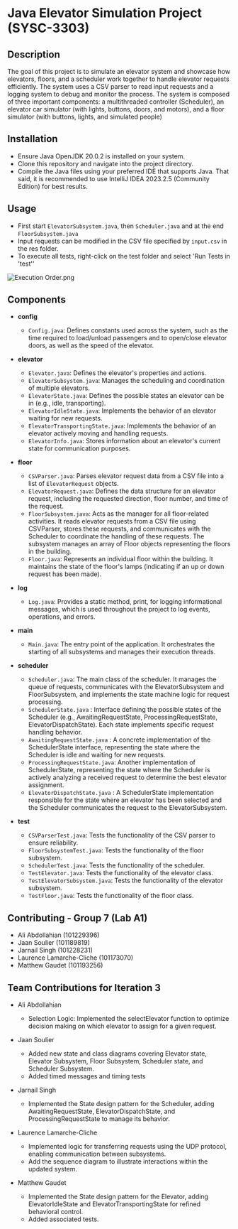 # Java Elevator Simulation Project (SYSC-3303)

## Description
The goal of this project is to simulate an elevator system and showcase how elevators, floors, and a scheduler work together to handle elevator requests efficiently. The system uses a CSV parser to read input requests and a logging system to debug and monitor the process. The system is composed of three important components: a multithreaded controller (Scheduler), an elevator car simulator (with lights, buttons, doors, and motors), and a floor simulator (with buttons, lights, and simulated people)

## Installation
- Ensure Java OpenJDK 20.0.2 is installed on your system. 
- Clone this repository and navigate into the project directory.
- Compile the Java files using your preferred IDE that supports Java. That said, it is recommended to use IntelliJ IDEA 2023.2.5 (Community Edition) for best results. 

## Usage
- First start `ElevatorSubsystem.java`, then `Scheduler.java` and at the end `FloorSubsystem.java`
- Input requests can be modified in the CSV file specified by `input.csv` in the res folder.
- To execute all tests, right-click on the test folder and select 'Run Tests in 'test''

![Execution Order.png](..%2F..%2F..%2F..%2F..%2F..%2F..%2FDownloads%2FExecution%20Order.png)



## Components
- **config**
  - `Config.java`: Defines constants used across the system, such as the time required to load/unload passengers and to open/close elevator doors, as well as the speed of the elevator. 

- **elevator**
  - `Elevator.java`: Defines the elevator's properties and actions.
  - `ElevatorSubsystem.java`:  Manages the scheduling and coordination of multiple elevators.
  - `ElevatorState.java`:  Defines the possible states an elevator can be in (e.g., idle, transporting).
  - `ElevatorIdleState.java`:  Implements the behavior of an elevator waiting for new requests.
  - `ElevatorTransportingState.java`: Implements the behavior of an elevator actively moving and handling requests.
  - `ElevatorInfo.java`:  Stores information about an elevator's current state for communication purposes.

- **floor**
  - `CSVParser.java`: Parses elevator request data from a CSV file into a list of `ElevatorRequest` objects. 
  - `ElevatorRequest.java`: Defines the data structure for an elevator request, including the requested direction, floor number, and time of the request.
  - `FloorSubsystem.java`: Acts as the manager for all floor-related activities. It reads elevator requests from a CSV file using CSVParser, stores these requests, and communicates with the Scheduler to coordinate the handling of these requests. The subsystem manages an array of Floor objects representing the floors in the building.
  - `Floor.java`: Represents an individual floor within the building. It maintains the state of the floor's lamps (indicating if an up or down request has been made).

- **log**
  - `Log.java`: Provides a static method, print, for logging informational messages, which is used throughout the project to log events, operations, and errors.

- **main**
  - `Main.java`: The entry point of the application. It orchestrates the starting of all subsystems and manages their execution threads.

- **scheduler**
  - `Scheduler.java`: The main class of the scheduler. It manages the queue of requests, communicates with the ElevatorSubsystem and FloorSubsystem, and implements the state machine logic for request processing.
  - `SchedulerState.java` : Interface defining the possible states of the Scheduler (e.g., AwaitingRequestState, ProcessingRequestState, ElevatorDispatchState). Each state implements specific request handling behavior.
  - `AwaitingRequestState.java` : A concrete implementation of the SchedulerState interface, representing the state where the Scheduler is idle and waiting for new requests.
  - `ProcessingRequestState.java`: Another implementation of SchedulerState, representing the state where the Scheduler is actively analyzing a received request to determine the best elevator assignment.
  - `ElevatorDispatchState.java` : A SchedulerState implementation responsible for the state where an elevator has been selected and the Scheduler communicates the request to the ElevatorSubsystem.
- **test**
  - `CSVParserTest.java`: Tests the functionality of the CSV parser to ensure reliability.
  - `FloorSubsystemTest.java`: Tests the functionality of the floor subsystem.
  - `SchedulerTest.java`: Tests the functionality of the scheduler.
  - `TestElevator.java`: Tests the functionality of the elevator class.
  - `TestElevatorSubsystem.java`: Tests the functionality of the elevator subsystem.
  - `TestFloor.java`: Tests the functionality of the floor class.

## Contributing - Group 7 (Lab A1)
- Ali Abdollahian (101229396) 
- Jaan Soulier  (101189819)
- Jarnail Singh (101228231)
- Laurence Lamarche-Cliche (101173070) 
- Matthew Gaudet (101193256)

## Team Contributions for Iteration 3

- Ali Abdollahian
  - Selection Logic: Implemented the selectElevator function to optimize decision making on which elevator to assign for a given request.

- Jaan Soulier
  -  Added new state and class diagrams covering Elevator state, Elevator Subsystem, Floor Subsystem, Scheduler state, and Scheduler Subsystem.
  -  Added timed messages and timing tests
  
- Jarnail Singh
  - Implemented the State design pattern for the Scheduler, adding AwaitingRequestState, ElevatorDispatchState, and ProcessingRequestState to manage its behavior.
  
- Laurence Lamarche-Cliche
  - Implemented logic for transferring requests using the UDP protocol, enabling communication between subsystems.
  - Add the sequence diagram to illustrate interactions within the updated system.

- Matthew Gaudet
  - Implemented the State design pattern for the Elevator, adding ElevatorIdleState and ElevatorTransportingState for refined behavioral control.
  - Added associated tests.
